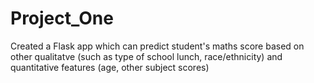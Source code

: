 # Project_One
Created a Flask app which can predict student's maths score based on other qualitatve (such as type of school lunch, race/ethnicity) and quantitative features (age, other subject scores)
